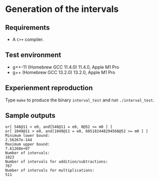 
# Generation of the intervals

## Requirements
- A `C++` compiler.

## Test environment
- g++-11 (Homebrew GCC 11.4.0) 11.4.0, Apple M1 Pro
- g++ (Homebrew GCC 13.2.0) 13.2.0, Apple M1 Pro

## Experienment reproduction
Type `make` to produce the binary `interval_test` and run `./interval_test`.

## Sample outputs

```
or[ 546@11 < e0, and[546@11 = e0, 0@52 <= m0 ] ]
or[ 1049@11 > e0, and[1049@11 = e0, 605182448294568@52 >= m0 ] ]
Minimum lower bound:
2.56267e-144
Maximum upper bound:
7.61268e+07
Number of intervals:
1023
Number of intervals for addition/subtractions:
767
Number of intervals for multiplications:
511
```
